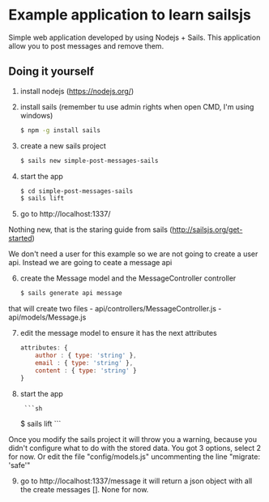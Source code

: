 # Example application to learn sailsjs
Simple web application developed by using Nodejs + Sails.
This application allow you to post messages and remove them.

## Doing it yourself
1. install nodejs (https://nodejs.org/)
2. install sails (remember tu use admin rights when open CMD, I'm using windows)

	```sh
	$ npm -g install sails
	```
	
3. create a new sails project

	```sh
	$ sails new simple-post-messages-sails
	```
	
4. start the app

	```sh
	$ cd simple-post-messages-sails
	$ sails lift
	```

5. go to http://localhost:1337/

Nothing new, that is the staring guide from sails (http://sailsjs.org/get-started)

We don't need a user for this example so we are not going to create a user api. Instead we are going to ceate a message api

6. create the Message model and the MessageController controller

	```sh
	$ sails generate api message
	```
	
that will create two files
	-	api/controllers/MessageController.js
	- api/models/Message.js

7. edit the message model to ensure it has the next attributes

	```js
	attributes: {
		author : { type: 'string' },
		email : { type: 'string' },
		content : { type: 'string' }
	}
	```

8. start the app

		```sh
	  $ sails lift
		```
		
Once you modify the sails project it will throw you a warning, because you didn't configure what to do with the stored data. You got 3 options, select 2 for now. Or edit the file "config/models.js" uncommenting the line "migrate: 'safe'"

9. go to http://localhost:1337/message
it will return a json object with all the create messages []. None for now.
